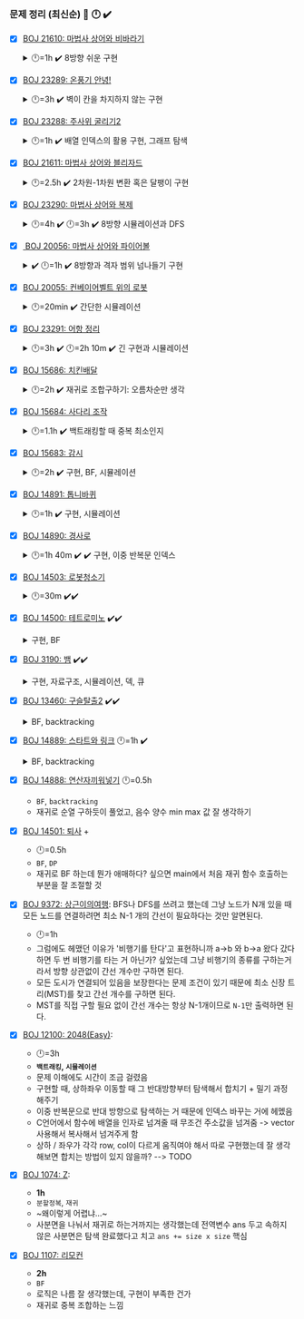 ### 문제 정리 (최신순) 👀 🕛  ✔️ 

- [x] [BOJ 21610: 마법사 상어와 비바라기]()
	<details>
	<summary>🕛=1h ✔️ 8방향 쉬운 구현</summary>
	
	- 혹시 이렇게 해도 될까? 이게 더 빠를 것 같은데? '해도 될까?' 면 안하는 게 좋음
	- 코드가 길어지고 시간이 늘어날 것 같더라도 (심지어 for 중첩도 아니고 한 번 더 도는 건 시간에 별로 영향 없음) 문제 요구사항 대로 할 것.
	
	</details>

- [x] [BOJ 23289: 온풍기 안녕!](https://www.acmicpc.net/problem/23289)
	<details>
	<summary>🕛=3h ✔️ 벽이 칸을 차지하지 않는 구현</summary>
   
    - `구현`, `시뮬레이션`
	- 👀 문제의 조건을 수식화: 벽이 어떻게 있을 때 바람이 막히는지 
    - 벽 정보를 저장하고 벽인지 검사하는 로직을 생각하는 데 시간이 오래걸림   
      - `bool walls_hori[]` `bool walls_verti[]` 이차원 배열 만들어서 따로 검사
      - 인접한 두 칸이 수직 인접 or 수평 인접인지 판단
      - 인접한 두 칸의 대소 관계를 비교하여 기준 칸의 `walls` 배열의 true/false 체크
      - 수직 인접: walls_hori 검사, 아래 칸이 기준 칸이 됨
      - 수평 인접: walls_verti 검사, 왼쪽 칸이 기준 칸이 됨 
   - 이차원 배열 복사는 웬만하면 vector 쓰지 말 것 -> 왜?, `copy_arr()` 함수 만들어서 value 정확히 복사해주기
   - 인접한 칸들의 update가 동시에 일어날 때 -> `visit` 배열 사용, visit 검사는 아래와 같이
      ```C++
      for(int i=0;i<R;i++){
         for(int j=0;j<C;j++){
            if(visit[i][j]) continue;
            visit[i][j] = true; // 현재 기준이 되는 칸만 방문 체크
            
            for(int d=0;d<4;d++) {
               // 인접 칸 검사
               // ....
               if(visit[nr][nc]) continue; // 인접 칸이 이미 기준 칸으로 사용되었다면 건너 뛰기
               // 현재 기준 칸과의 연산만 이루어진 것이므로 인접 칸은 따로 방문체크 하지 않음
               // ....
      // ....
      ```
								 </details>


- [x] [BOJ 23288: 주사위 굴리기2](https://www.acmicpc.net/problem/23288)
	<details>
	<summary>🕛=1h ✔️ 배열 인덱스의 활용 구현, 그래프 탐색</summary>
    
    - `구현`, `그래프 탐색`, `BFS`, `DFS`, `시뮬레이션`
    - enum 쓸 때 순서 유의 (동 - 남 - 서 - 북)
    - `dice[]` 배열 안의 값 바꿀 때 밀고 당기는 거 헷갈려서 `new_dice[]` 복사해서 사용함 -> 헷갈릴 때는 쉬운 방법으로
    - 이어져 있는 같은 숫자 탐색이라 DFS, BFS 둘 다 사용해도 된다.
	
	</details>

- [x] [BOJ 21611: 마법사 상어와 블리자드](https://www.acmicpc.net/problem/21611)
	<details>
	<summary>🕛=2.5h ✔️ 2차원-1차원 변환 혹은 달팽이 구현</summary>
   
	- 👀 나는 규칙 구하는거 좋아하니까 규칙이 빨리 보이면 구해도 좋고
	- 👀 달팽이 찍기 기본: 1 - 2(col, +1) - 2(row, -1) - 3(col, -1) - 3(row, +1) - 4 - 4 - 5
	- 아예 처음부터 2차원 map -> 1차원 vector로 변환하고 얼음 파편으로 구슬 파괴할 때 index 규칙 구해서 처리
	- [x] 달팽이 순회 복습 
	
	</details>

- [x] [BOJ 23290: 마법사 상어와 복제](https://www.acmicpc.net/problem/23290)
 	<details>
	<summary> 🕛=4h ✔️ 🕛=3h ✔️ 8방향 시뮬레이션과 DFS</summary>

	- 👀 모든 DFS가 visit 검사를 하는 건 아니다.
   - 2차 후기
      ```
      와 진짜.. 한 번 풀었던 건데도 너무 헤맸다. 상어가 갔던 칸 다시 못간다고 왜 단정지었을까? (상,하,상) 가능인데 visit 검사 해버림
      메모리랑 시간은 단축시켰음: shark_move()할 때 전체 배열 복사하지 않고 해당 칸 vector만 복사
      ```
   - `구현`, `시뮬레이션`, `백트래킹`
   - 문제 자체가 어려웠던 건 아닌데
   - c++에서 vector와 배열이 함수 인자로 넘겨질 때 복사되는지 아닌지 헷갈려서 시간을 많이 썼음
   - 2차원 격자에 물고기 정보가 vector<int>로 들어가 있는 3차원 배열 `vector<int> map[5][5]` 사용
   - **vector는 함수 인자로 넘겨질 때 복사됨, 배열은 복사가 아니라 포인터 참조함**
   - `void func(vector<int> map[N][N])` 에서 map은 vector<int> 자료형의 이차원 배열이므로 복사되지 않고 포인터 참조함
   - [x] TODO: shark_move() 로직 개선하기 (재귀함수 내에서 다 처리할 수는 없는지, 원본 배열 복사해서 )
   - [x] DFS (백트래킹) 구현 복습하기
   - `shark_move()` 현재 로직: 제거되는 물고기가 최대가 되는 이동 루트 찾기 ex. (상, 상, 좌) (우, 우, 하) 등
      ```C++
      // 전역 변수
      int max_cnt = -1; // 제거된 물고기 최대 개수
      int route[3]; // 상어 루트
   
      void shark_move(map, r, depth){
         if(depth>=3){
            // max_cnt 업데이트
            // route 업데이트
            // 재귀 종료 
         }
         temp = map;
         // ...
         // for (4방향 dir 반복)
         map[nr][nc].clear(); // 물고기 제거
         shark_move(map);
         map[nr][nc] = temp[nr][nc];
      }
   
      // ......
      int main(){
         // ....
         shark_move();
         // 함수 종료 후 route 정보 가지고 
         // shark 좌표 움직이기
         // 물고기 제거하기
         // 물고기 냄새 남기기
      }
      ```


- [x] [ BOJ 20056: 마법사 상어와 파이어볼](https://www.acmicpc.net/problem/20056)
  <details>
  <summary>✔️ 🕛=1h ✔️ 8방향과 격자 범위 넘나들기 구현</summary>
  
  - 👀 2차원 배열에 vector 넣는 거 구현하기에 나쁘지 않음
  - 👀 방향이 모두 홀수거나 모두 짝수일 때 = 모두 더해서 짝수가 아닌 경우도 있어서 예제 몇 개 해보길!
  - 👀 범위 넘나들 때 해결법
    ```C++
    // 1. while 이용
    while (nr < 1) nr += N; 
    while (nr > N) nr -= N;
		while (nc < 1) nc += N; 
    while (nc > N) nc -= N;
    
    // 2. % N 이용
    // (if문 순서 주의) 1부터 인덱스 시작이므로 nr%N 에서 0나오면 다음 if에서 처리해야 함 
    if(nr > N) nr = nr%N;
    if(nr < 1) nr = N - abs(nr) % N;
    if(nc > N) nc = nc%N;
    if(nc < 1) nc = N - abs(nc) % N;
    ```
  
  </details>
	  
- [x] [BOJ 20055: 컨베이어벨트 위의 로봇](https://www.acmicpc.net/problem/20055)
  <details>
  <summary> 🕛=20min ✔️ 간단한 시뮬레이션 </summary>
  
  - 👀 매번 이동할 때 밀지 말고 올리는 위치, 내리는 위치만 바꿔서 하려고 했는데, 로봇 이동 구현이 어려움...
  - 👀 N이 더 커지면, 인덱스 조절해서 하는 게 훨씬 빠를텐데
 
  </details>
	  
- [x] [BOJ 23291: 어항 정리](https://www.acmicpc.net/problem/23291)
  <details>
  <summary> 🕛=3h ✔️ 🕛=2h 10m ✔️ 긴 구현과 시뮬레이션</summary>
   
   - 👀 90도로 회전할 때 `이전 높이 -> 다음 target`은 맞는데 다음 90도 회전 여부 판단할 때는 `이번 높이`와 `size()-다음 target` 비교해야 함
   - 👀 반복문마다 **바뀌는 것**과 **종료 조건** 꼭 확인하기
   - 문제 과정이 길었지만 구현은 일반적인 편
   - 2차원 배열이 필요했지만 높이가 각각 달라 vector 사용
   - 90도, 180도 회전하고 쌓는 부분에서 역순으로 `vector.push_back()`: 인덱스 설계하는 것이 핵심

  </details>

- [x] [BOJ 15686: 치킨배달](https://www.acmicpc.net/problem/15686)
  <details>
  <summary>🕛=2h ✔️ 재귀로 조합구하기: 오름차순만 생각</summary>
  
   - 👀 비트마스킹은 생각 안해도 될 듯
   - 👀 재귀로 조합 구하기 = 오름차순만 생각: for 인덱스 조절
   - 치킨이 싫어질 뻔 했다. 시간초과 때문에 고생했다.
   - 재귀 (백트래킹)으로 BF 구현 
   - 조합을 재귀로 구현하면 이거랑 비슷한데, 아................
      ```C++
      // s: 이번에 선택한 인덱스
      // selected: 지금까지 선택한 것들
      void recurse(int s, vector<int> selected){
         /// .....
         for(int i = s+1; i<size; i++){ // i를 0부터 돌리는 게 아니라 방금 선택한 것의 다음꺼부터 푸는 게 핵심
            selected.push_back(i);
            recurse(i, selected);
            selected.pop_back(); // 포함 안한 조합도 세야 하므로 까먹지 말 것
         }
      }
      ```
   - selected 배열에 직접 안넣고 방문 체크만 해도 됨 + `비트마스킹` -> 근데 돌려보니까 시간은 비슷한 듯 
  
  </details>

- [X] [BOJ 15684: 사다리 조작](https://www.acmicpc.net/problem/15684)
  <details>
  <summary> 🕛=1.1h ✔️ 백트래킹할 때 중복 최소인지</summary>
   
    - 👀 어떤 정보가 board 한 칸을 차지 하지 않고 사이값을 나타낼 때 인덱스 주의  
    - 정답률보고 식겁했지만, INT_MAX 때문에 컴파일 에러난 거 빼고는 한 번에 맞춤 (사실 이전에 한 번 풀었던 거지만..)
    - `백트래킹`: 모든 경우의 수 구하기 (BF) + 가지치기 (사다리 개수 <= 3)
    - `백트래킹`: 모든 경우의 수를 구하고 있는지, 중복을 최소화하고 있는지. (현재 사다리 verti 이상의 사다리 추가)  

  </details>

- [x] [BOJ 15683: 감시](https://www.acmicpc.net/problem/15683)
  <details>
  <summary>🕛=2h ✔️ 구현, BF, 시뮬레이션</summary>  

  - 👀 잘 짠 것 같은데, 시간이 오래걸렸네...
  - 재귀를 이용한 Brute Force 구현
  - 재귀 함수 인자로 배열을 복사해서 넘겨주려면 vector 사용해야 한다
  - 테스트케이스: 최대, **최소** 값 넣기
  - 상하좌우 인덱스로 방향 나타낼 때 제대로 노트에 적어서 확인하고 코드 짜기

  </details>

- [x] [BOJ 14891: 톱니바퀴](https://www.acmicpc.net/problem/14891)
  <details>
  <summary>🕛=1h ✔️ 구현, 시뮬레이션</summary>

  - 👀 바뀌는 타이밍: 동시 or 순차 생각 잘하기
  - que 쓴거는 잘 생각했는데 동시에 돌아야 돼서 12시방향을 가르키는 인덱스가 마지막에 한 번에 바뀌어야 함.
  - 톱니가 시계방향으로 돌면 인덱스는 반대 방향으로 돌아야 함 
  - index 시계/반시계 방향 돌리기 팁:   
     ```C++
     // N: 배열 길이
     // idx: 현재 idx
     // dir: 돌리고 싶은 방향, 1 or -1
     idx = (N + idx + dir)%N
     // 이렇게 하면 idx>N, idx<0 범위 둘 다 커버 가능
     ```

 </details>
 
- [x] [BOJ 14890: 경사로](https://www.acmicpc.net/problem/14890)
   <details>
   <summary>🕛=1h 40m ✔️ ✔️ 구현, 이중 반복문 인덱스</summary>
   <div>
   
   - 👀 for 문 안의 index가 for 내부에서 변경될 때는 `while(idx<범위)` 사용하기
      ```
      왜냐면 for 돌면서 +1씩 되는 것까지 생각하면서 인덱스 변경하려면 복잡함
      ```
   - 👀 다 짜고 print로 틀린 부분 보려면 어려우니까 main test case 하나 잡고 구현하면서 print 찍기 
   - 높이 차이를 구하려고 cur, prev 위치를 비교, 경사면 설치할 때는 next 변수 사용하면서 뒤로 설치 vs. 앞으로 설치 구현
   - `placed[]`: 일차원 배열에 설치 여부 체크 했는데 일차원이라 대응시키는 게 헷갈린 거 같기도 하고
   - 맨날 이중 반복문으로 검사하고 나서 인덱스 바꿔주는 데서 시간이 너무 오래걸림 --> inner for문에서 사용하는 변수는 복사해서 사용하고, `+=l` or `+=i`와 같이 일관성 있게 해야할 듯
   - row 탐색, col 탐색에 공통적으로 적용할 수 있는 코드 구현
   - ~C++ 연산자 overloading 활용하기~
   
   </div>
   </details>
   
- [x] [BOJ 14503: 로봇청소기](https://www.acmicpc.net/problem/14503) 
   <details>
   <summary>🕛=30m ✔️✔️</summary>
   <div>     
      
   - **DFS + 방향 전환**
   - 네 방향 모두 청소할 수 없을 때 후진하거나 정지 -> `while()`로 네 방향 탐색하고 나와서 `if(네 방향 불가)` 조건을 한 번 더 해줘야 했음
   - 네 방향 탐색 후 갈 곳 없으면 ~~ -> `while` 말고 `for`문으로 4번이라는 거 명확히 해주기
   
   </div>
  </details>
   
- [x] [BOJ 14500: 테트로미노](https://www.acmicpc.net/problem/14500) ✔️✔️
   <details>
   <summary> 구현, BF </summary>
   <div>  
      
   - 이차원 배열 안에서 특정 모양 BF로 찾을 때, board를 90도씩 회전하는 방법 떠올리기
   - 90도 회전 코드 짤 때, `N*M` 이면 `vector<vector<int>>` 쓰는 게 나은 듯함. 
   - row, col 잘 바꿔주기
     ```C++
      // board -> new_board: 90도 회전
      for (int c = 0; c < COL; c++) { // COL = board col 사이즈
         for (int r = 0; r < ROW; r++) { // ROW = board row 사이즈
            new_board[c][ROW - 1 - r] = board[r][c];
         }
      }
     ```
      
   </div>
   </details>
- [x] [BOJ 3190: 뱀](https://www.acmicpc.net/problem/3190) ✔️✔️
   <details> 
   <summary>구현, 자료구조, 시뮬레이션, 덱, 큐 </summary>  
   <div>  
      
   - snake 몸통과 부딪히는지 검사할 때 `body[]` 배열을 for문으로 돌지 않고 `board`에 아예 표시함
   - body 배열이 필요한 건 똑같지만 반복문으로 검사하지 않아서 시간 단축
   - `endf` 플래그로 종료하는 로직도 간단해짐
   - L, D로 왼쪽 오른쪽 방향 전환할 때 dir 바꿔주는 배열은 잘 짠듯
      ```C++
      int L_ni[4] = { 2, 3, 1, 0 }; // Left rotate, next idx(dir)
      int R_ni[4] = { 3, 2, 0 ,1 }; // new dir idx(Right rotate) = R_ni[dir]
      ```
      
   </div>  
   </details>
- [x] [BOJ 13460: 구슬탈출2](https://www.acmicpc.net/problem/13460) ✔️✔️
   <details> 
   <summary>BF, backtracking </summary>  
   <div>  
      
   - 옛날에 어렵게 풀었던 것 치고는 별 게 없다...?  
   - 확실히 dr, dc 배열 만들어서 하는 게 편하다.  
   - RED, BLUE 동시에 들어갈 때, 구슬 위치가 변하지 않았을 때 -> 재귀 return 하기  
   - 굴려서 같은 위치가 되면 -> 뒤에 있던 구슬 한 칸 밀기  
      
   </div>  
   </details>
   
- [x] [BOJ 14889: 스타트와 링크](https://www.acmicpc.net/problem/14889) 🕛=1h ✔️
   <details>
   <summary>BF, backtracking</summary>
   <div>
      
   - 조합 문제인데 순열 구하듯이 하면, 중복이 너무 많음 ex. {1, 2, 3}, {1, 3, 2}, {2, 1, 3} ...
   - 재귀 후 for문 돌 때 현재 위치부터 탐색해서 항상 오름차순 순열만 구하도록 하기
   - 두 팀을 구분해서 중복 찾기는 어떻게 고칠까..?
   ```text
   // 현재는 둘 다 검사
   start = {1, 2, 3}, link = {4, 5, 6}
   start = {4, 5, 6}, link = {1, 2, 3}
   ```
      
   </div>
   </details>
   
- [x] [BOJ 14888: 연산자끼워넣기](https://www.acmicpc.net/problem/14888) 🕛=0.5h
   - `BF`, `backtracking`
   - 재귀로 순열 구하듯이 풀었고, 음수 양수 min max 값 잘 생각하기
   
- [x] [BOJ 14501: 퇴사](https://www.acmicpc.net/problem/14501) +
   - 🕛=0.5h
   - `BF`, `DP`
   - 재귀로 BF 하는데 뭔가 애매하다? 싶으면 main에서 처음 재귀 함수 호출하는 부분을 잘 조절할 것 

	   
- [x] [BOJ 9372: 상근이의여행](https://www.acmicpc.net/problem/9372): BFS나 DFS를 쓰려고 했는데 그냥 노드가 N개 있을 때 모든 노드를 연결하려면 최소 N-1 개의 간선이 필요하다는 것만 알면된다.
   - 🕛=1h
  - 그럼에도 헤맸던 이유가 '비행기를 탄다'고 표현하니까 a->b 와 b->a 왔다 갔다하면 두 번 비행기를 타는 거 아닌가? 싶었는데 그냥 비행기의 종류를 구하는거라서 방향 상관없이 간선 개수만 구하면 된다.
  - 모든 도시가 연결되어 있음을 보장한다는 문제 조건이 있기 때문에 최소 신장 트리(MST)를 찾고 간선 개수를 구하면 된다.
  - MST를 직접 구할 필요 없이 간선 개수는 항상 N-1개이므로 `N-1`만 출력하면 된다.  
   
- [X] [BOJ 12100: 2048(Easy)](https://www.acmicpc.net/problem/12100): 
   - 🕛=3h
   - **`백트래킹`, `시뮬레이션`**
   - 문제 이해에도 시간이 조금 걸렸음
   - 구현할 때, 상하좌우 이동할 때 그 반대방향부터 탐색해서 합치기 + 밀기 과정 해주기
   - 이중 반복문으로 반대 방향으로 탐색하는 거 때문에 인덱스 바꾸는 거에 헤멨음
   - C언어에서 함수에 배열을 인자로 넘겨줄 때 무조건 주소값을 넘겨줌 -> vector 사용해서 복사해서 넘겨주게 함
   - 상하 / 좌우가 각각 row, col이 다르게 움직여야 해서 따로 구현했는데 잘 생각해보면 합치는 방법이 있지 않을까? --> TODO
   
- [x] [BOJ 1074: Z](https://www.acmicpc.net/problem/1074):
   - **1h**
   - `분할정복`, `재귀`
   - ~왜이렇게 어렵냐...~
   - 사분면을 나눠서 재귀로 하는거까지는 생각했는데 전역변수 ans 두고 속하지 않은 사분면은 탐색 완료했다고 치고 `ans += size x size` 핵심

- [x] [BOJ 1107: 리모컨](https://www.acmicpc.net/problem/1107)
   - **2h**
   - `BF`
   - 로직은 나름 잘 생각했는데, 구현이 부족한 건가
   - 재귀로 중복 조합하는 느낌
